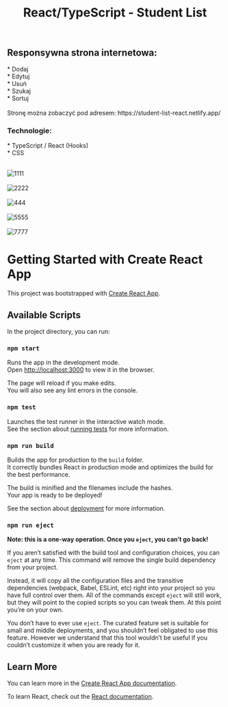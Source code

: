 <h1 align="center"> React/TypeScript - Student List </h >
<br />
<br />
<h2 align="left"> Responsywna strona internetowa: </h2>
* Dodaj
<br />
* Edytuj
<br />
* Usuń
<br />
* Szukaj
<br />
* Sortuj
<br />
<br />
Stronę można zobaczyć pod adresem: https://student-list-react.netlify.app/
<br />
<h3 align="left"> Technologie: </h3>
* TypeScript / React (Hooks)
<br />
* CSS
<br />
<br />

![1111](https://user-images.githubusercontent.com/105555319/213000154-41c48246-f34c-43a4-a6e6-a1bd000d7aa4.jpg)
<br />
<br />
![2222](https://user-images.githubusercontent.com/105555319/213000192-7395b445-a2fa-406c-960c-3aebd5c2aa92.jpg)
<br />
<br />
![444](https://user-images.githubusercontent.com/105555319/213000298-22b0dff8-7946-417e-abfb-067d97dbc1d0.jpg)
<br />
<br />
![5555](https://user-images.githubusercontent.com/105555319/213000335-5a443686-36a9-4abe-bd02-079fd35fafa0.jpg)
<br />
<br />
![7777](https://user-images.githubusercontent.com/105555319/213000369-526d9890-6df8-48ca-8d02-8efa14a30093.jpg)








# Getting Started with Create React App

This project was bootstrapped with [Create React App](https://github.com/facebook/create-react-app).

## Available Scripts

In the project directory, you can run:

### `npm start`

Runs the app in the development mode.\
Open [http://localhost:3000](http://localhost:3000) to view it in the browser.

The page will reload if you make edits.\
You will also see any lint errors in the console.

### `npm test`

Launches the test runner in the interactive watch mode.\
See the section about [running tests](https://facebook.github.io/create-react-app/docs/running-tests) for more information.

### `npm run build`

Builds the app for production to the `build` folder.\
It correctly bundles React in production mode and optimizes the build for the best performance.

The build is minified and the filenames include the hashes.\
Your app is ready to be deployed!

See the section about [deployment](https://facebook.github.io/create-react-app/docs/deployment) for more information.

### `npm run eject`

**Note: this is a one-way operation. Once you `eject`, you can’t go back!**

If you aren’t satisfied with the build tool and configuration choices, you can `eject` at any time. This command will remove the single build dependency from your project.

Instead, it will copy all the configuration files and the transitive dependencies (webpack, Babel, ESLint, etc) right into your project so you have full control over them. All of the commands except `eject` will still work, but they will point to the copied scripts so you can tweak them. At this point you’re on your own.

You don’t have to ever use `eject`. The curated feature set is suitable for small and middle deployments, and you shouldn’t feel obligated to use this feature. However we understand that this tool wouldn’t be useful if you couldn’t customize it when you are ready for it.

## Learn More

You can learn more in the [Create React App documentation](https://facebook.github.io/create-react-app/docs/getting-started).

To learn React, check out the [React documentation](https://reactjs.org/).
